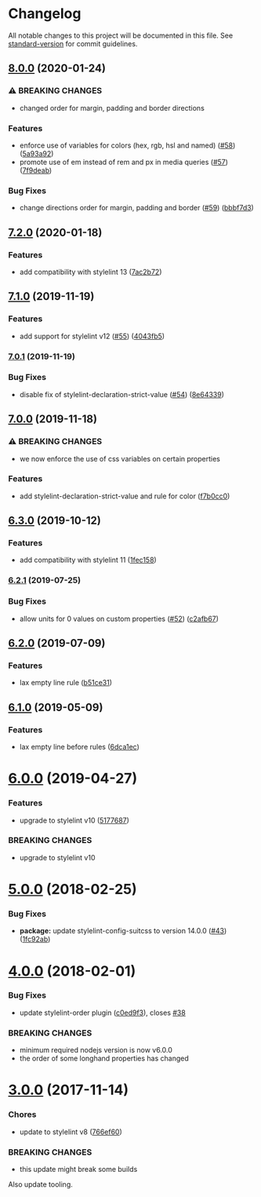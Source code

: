 # Changelog

All notable changes to this project will be documented in this file. See [standard-version](https://github.com/conventional-changelog/standard-version) for commit guidelines.

## [8.0.0](https://github.com/moxystudio/stylelint-config/compare/v7.2.0...v8.0.0) (2020-01-24)


### ⚠ BREAKING CHANGES

* changed order for margin, padding and border directions

### Features

* enforce use of variables for colors (hex, rgb, hsl and named) ([#58](https://github.com/moxystudio/stylelint-config/issues/58)) ([5a93a92](https://github.com/moxystudio/stylelint-config/commit/5a93a926d9a77e0295de247adb3d8268b065771f))
* promote use of em instead of rem and px in media queries ([#57](https://github.com/moxystudio/stylelint-config/issues/57)) ([7f9deab](https://github.com/moxystudio/stylelint-config/commit/7f9deab944a23c45951bc3a17816219d6b158d85))


### Bug Fixes

* change directions order for margin, padding and border ([#59](https://github.com/moxystudio/stylelint-config/issues/59)) ([bbbf7d3](https://github.com/moxystudio/stylelint-config/commit/bbbf7d33c09f809d7cc2b00671f37d74679abbc6))

## [7.2.0](https://github.com/moxystudio/stylelint-config/compare/v7.1.0...v7.2.0) (2020-01-18)


### Features

* add compatibility with stylelint 13 ([7ac2b72](https://github.com/moxystudio/stylelint-config/commit/7ac2b726dae325e0e76089033918aa8212ca0678))

## [7.1.0](https://github.com/moxystudio/stylelint-config/compare/v7.0.1...v7.1.0) (2019-11-19)


### Features

* add support for stylelint v12 ([#55](https://github.com/moxystudio/stylelint-config/issues/55)) ([4043fb5](https://github.com/moxystudio/stylelint-config/commit/4043fb5c90eb2fa256aee8ffe2518f09d605e1d5))

### [7.0.1](https://github.com/moxystudio/stylelint-config/compare/v7.0.0...v7.0.1) (2019-11-19)


### Bug Fixes

* disable fix of stylelint-declaration-strict-value ([#54](https://github.com/moxystudio/stylelint-config/issues/54)) ([8e64339](https://github.com/moxystudio/stylelint-config/commit/8e643390fd712705e863b61aa34e531c238c6f96))

## [7.0.0](https://github.com/moxystudio/stylelint-config/compare/v6.3.0...v7.0.0) (2019-11-18)


### ⚠ BREAKING CHANGES

* we now enforce the use of css variables on certain properties

### Features

* add stylelint-declaration-strict-value and rule for color ([f7b0cc0](https://github.com/moxystudio/stylelint-config/commit/f7b0cc0ae4503de3c8cb48ebb7ae7f793d9879b4))

## [6.3.0](https://github.com/moxystudio/stylelint-config/compare/v6.2.1...v6.3.0) (2019-10-12)


### Features

* add compatibility with stylelint 11 ([1fec158](https://github.com/moxystudio/stylelint-config/commit/1fec158c7c80f576b018e0b234b7006baee41398))

### [6.2.1](https://github.com/moxystudio/stylelint-config/compare/v6.2.0...v6.2.1) (2019-07-25)


### Bug Fixes

* allow units for 0 values on custom properties ([#52](https://github.com/moxystudio/stylelint-config/issues/52)) ([c2afb67](https://github.com/moxystudio/stylelint-config/commit/c2afb67))



## [6.2.0](https://github.com/moxystudio/stylelint-config/compare/v6.1.0...v6.2.0) (2019-07-09)


### Features

* lax empty line rule ([b51ce31](https://github.com/moxystudio/stylelint-config/commit/b51ce31))



## [6.1.0](https://github.com/moxystudio/stylelint-config/compare/v6.0.0...v6.1.0) (2019-05-09)


### Features

* lax empty line before rules ([6dca1ec](https://github.com/moxystudio/stylelint-config/commit/6dca1ec))



<a name="6.0.0"></a>
# [6.0.0](https://github.com/moxystudio/stylelint-config/compare/v5.0.0...v6.0.0) (2019-04-27)


### Features

* upgrade to stylelint v10 ([5177687](https://github.com/moxystudio/stylelint-config/commit/5177687))


### BREAKING CHANGES

* upgrade to stylelint v10



<a name="5.0.0"></a>
# [5.0.0](https://github.com/moxystudio/stylelint-config/compare/v4.0.0...v5.0.0) (2018-02-25)


### Bug Fixes

* **package:** update stylelint-config-suitcss to version 14.0.0 ([#43](https://github.com/moxystudio/stylelint-config/issues/43)) ([1fc92ab](https://github.com/moxystudio/stylelint-config/commit/1fc92ab))



<a name="4.0.0"></a>
# [4.0.0](https://github.com/moxystudio/stylelint-config/compare/v3.0.0...v4.0.0) (2018-02-01)


### Bug Fixes

* update stylelint-order plugin ([c0ed9f3](https://github.com/moxystudio/stylelint-config/commit/c0ed9f3)), closes [#38](https://github.com/moxystudio/stylelint-config/issues/38)


### BREAKING CHANGES

* minimum required nodejs version is now v6.0.0
* the order of some longhand properties has changed



<a name="3.0.0"></a>
# [3.0.0](https://github.com/moxystudio/stylelint-config/compare/v2.2.1...v3.0.0) (2017-11-14)


### Chores

* update to stylelint v8 ([766ef60](https://github.com/moxystudio/stylelint-config/commit/766ef60))


### BREAKING CHANGES

* this update might break some builds

Also update tooling.
